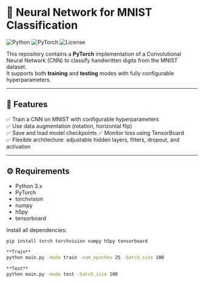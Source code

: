 # 🧠 Neural Network for MNIST Classification

![Python](https://img.shields.io/badge/python-3.x-blue?style=for-the-badge&logo=python)
![PyTorch](https://img.shields.io/badge/pytorch-1.x-orange?style=for-the-badge&logo=pytorch)
![License](https://img.shields.io/badge/license-MIT-green?style=for-the-badge)

This repository contains a **PyTorch** implementation of a Convolutional Neural Network (CNN) to classify handwritten digits from the MNIST dataset.  
It supports both **training** and **testing** modes with fully configurable hyperparameters.

---

## 🚀 Features

✅ Train a CNN on MNIST with configurable hyperparameters  
✅ Use data augmentation (rotation, horizontal flip)  
✅ Save and load model checkpoints
✅ Monitor loss using TensorBoard  
✅ Flexible architecture: adjustable hidden layers, filters, dropout, and activation

---

## ⚙️ Requirements

- Python 3.x  
- PyTorch  
- torchvision  
- numpy  
- h5py  
- tensorboard

Install all dependencies:

```bash
pip install torch torchvision numpy h5py tensorboard

**Train**
python main.py -mode train -num_epoches 25 -batch_size 100

**Test**
python main.py -mode test -batch_size 100
